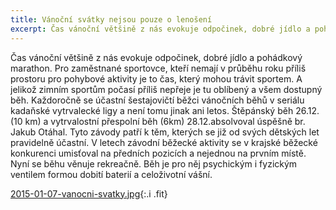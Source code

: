 ```yaml
---
title: Vánoční svátky nejsou pouze o lenošení 
excerpt: Čas vánoční většině z nás evokuje odpočinek, dobré jídlo a pohádkový marathon. Pro zaměstnané sportovce, kteří nemají v průběhu roku příliš prostoru pro pohybové aktivity je to čas, který mohou trávit sportem.
---
```


Čas vánoční většině z nás evokuje odpočinek, dobré jídlo a pohádkový marathon. Pro zaměstnané sportovce, kteří nemají v průběhu roku příliš prostoru pro pohybové aktivity je to čas, který mohou trávit sportem. A jelikož zimním sportům počasí příliš nepřeje je tu oblíbený a všem dostupný běh. Každoročně se účastní šestajovičtí běžci vánočních běhů v seriálu kadaňské vytrvalecké ligy a není tomu jinak ani letos. Štěpánský běh 26.12.(10 km) a vytrvalostní přespolní běh (6km) 28.12.absolvoval úspěšně br. Jakub Otáhal. Tyto závody patří k těm, kterých se již od svých dětských let pravidelně účastní. V letech závodní běžecké aktivity se v krajské běžecké konkurenci umisťoval na předních pozicích a nejednou na prvním místě. Nyní se běhu věnuje rekreačně. Běh je pro něj psychickým i fyzickým ventilem formou dobití baterií a celoživotní vášní.

[2015-01-07-vanocni-svatky.jpg](/images/2015-01-07-vanocni-svatky.jpg){:.i .fit}